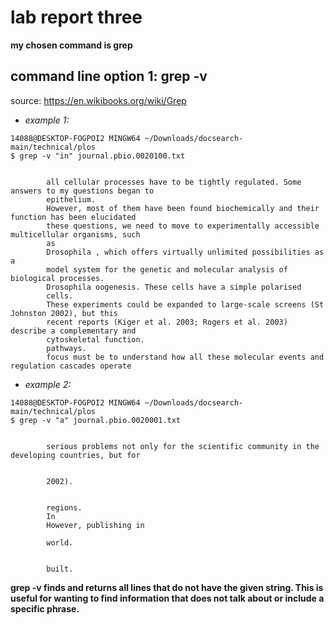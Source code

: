 # lab report three

**my chosen command is grep** 

## command line option 1: grep -v
source: https://en.wikibooks.org/wiki/Grep

- *example 1:*
```
14088@DESKTOP-FOGPOI2 MINGW64 ~/Downloads/docsearch-main/technical/plos
$ grep -v "in" journal.pbio.0020100.txt 


        all cellular processes have to be tightly regulated. Some answers to my questions began to 
        epithelium.
        However, most of them have been found biochemically and their function has been elucidated 
        these questions, we need to move to experimentally accessible multicellular organisms, such
        as
        Drosophila , which offers virtually unlimited possibilities as a
        model system for the genetic and molecular analysis of biological processes.
        Drosophila oogenesis. These cells have a simple polarised
        cells.
        These experiments could be expanded to large-scale screens (St Johnston 2002), but this    
        recent reports (Kiger et al. 2003; Rogers et al. 2003) describe a complementary and        
        cytoskeletal function.
        pathways.
        focus must be to understand how all these molecular events and regulation cascades operate 
```
- *example 2:*
```
14088@DESKTOP-FOGPOI2 MINGW64 ~/Downloads/docsearch-main/technical/plos
$ grep -v "a" journal.pbio.0020001.txt 


        serious problems not only for the scientific community in the developing countries, but for


        2002).


        regions.
        In
        However, publishing in

        world.


        built.
```
**grep -v finds and returns all lines that do not have the given string. This is useful for wanting to find information that does not talk about or include a specific phrase.** 
